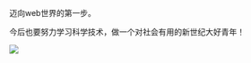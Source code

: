 迈向web世界的第一步。

今后也要努力学习科学技术，做一个对社会有用的新世纪大好青年！

![](https://raw.githubusercontent.com/Macyrate/Macyrate.github.io/photo/辉夜.png)